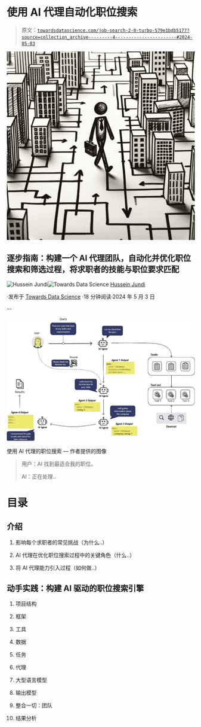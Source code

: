 # 使用 AI 代理自动化职位搜索

> 原文：[`towardsdatascience.com/job-search-2-0-turbo-579e1bdb5177?source=collection_archive---------4-----------------------#2024-05-03`](https://towardsdatascience.com/job-search-2-0-turbo-579e1bdb5177?source=collection_archive---------4-----------------------#2024-05-03)

![](img/5e926e3e0b83b63ac5595f423380d8b6.png)

## 逐步指南：构建一个 AI 代理团队，自动化并优化职位搜索和筛选过程，将求职者的技能与职位要求匹配

[](https://husseinjundi.medium.com/?source=post_page---byline--579e1bdb5177--------------------------------)![Hussein Jundi](https://husseinjundi.medium.com/?source=post_page---byline--579e1bdb5177--------------------------------)[](https://towardsdatascience.com/?source=post_page---byline--579e1bdb5177--------------------------------)![Towards Data Science](https://towardsdatascience.com/?source=post_page---byline--579e1bdb5177--------------------------------) [Hussein Jundi](https://husseinjundi.medium.com/?source=post_page---byline--579e1bdb5177--------------------------------)

·发布于 [Towards Data Science](https://towardsdatascience.com/?source=post_page---byline--579e1bdb5177--------------------------------) ·18 分钟阅读·2024 年 5 月 3 日

--

![](img/f1927cb3011ec7a5a49fd72f58a72fce.png)

使用 AI 代理的职位搜索 — 作者提供的图像

> 用户：AI 找到最适合我的职位。
> 
> AI：正在处理..

# 目录

## 介绍

1.  影响每个求职者的常见挑战（为什么..）

1.  AI 代理在优化职位搜索过程中的关键角色（什么..）

1.  将 AI 代理能力引入过程（如何做..）

## 动手实践：构建 AI 驱动的职位搜索引擎

1.  项目结构

1.  框架

1.  工具

1.  数据

1.  任务

1.  代理

1.  大型语言模型

1.  输出模型

1.  整合一切：团队

1.  结果分析
